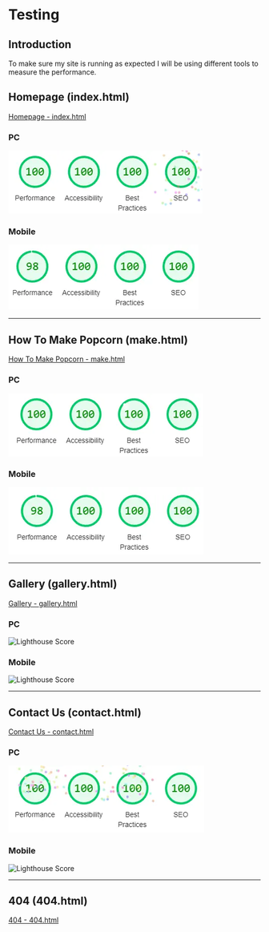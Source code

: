 # **Testing**

## Introduction

To make sure my site is running as expected I will be using different tools to measure the performance.

## Homepage (index.html)
[Homepage - index.html](https://bobwritescode.github.io/ci-Project1/index.html)

### PC
![Lighthouse Score](assets/docs/testing/home-pc.webp)

### Mobile
![Lighthouse Score](assets/docs/testing/home-mobile.webp)

***
## How To Make Popcorn (make.html)
[How To Make Popcorn - make.html](https://bobwritescode.github.io/ci-Project1/make.html)

### PC
![Lighthouse Score](assets/docs/testing/make-pc.webp)

### Mobile
![Lighthouse Score](assets/docs/testing/make-mobile.webp)

***
## Gallery (gallery.html)
[Gallery - gallery.html](https://bobwritescode.github.io/ci-Project1/gallery.html)

### PC
![Lighthouse Score]()

### Mobile
![Lighthouse Score]()

***
## Contact Us (contact.html)
[Contact Us - contact.html](https://bobwritescode.github.io/ci-Project1/contact.html)

### PC
![Lighthouse Score](assets/docs/testing/contact-pc.webp)

### Mobile
![Lighthouse Score]()

***
## 404 (404.html)
[404 - 404.html](https://bobwritescode.github.io/ci-Project1/404.html)